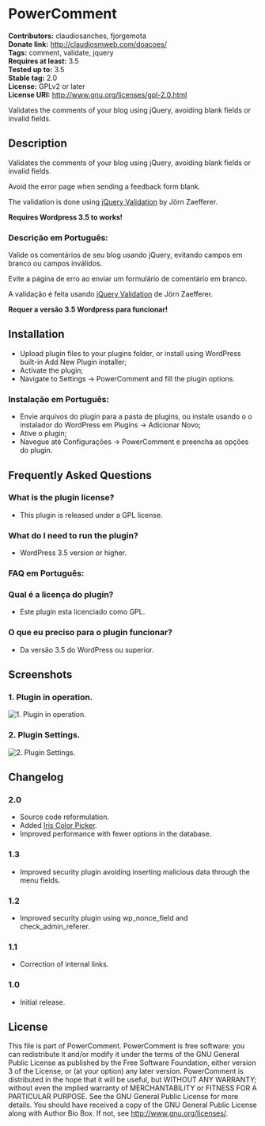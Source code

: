 # PowerComment #
**Contributors:** claudiosanches, fjorgemota  
**Donate link:** http://claudiosmweb.com/doacoes/  
**Tags:** comment, validate, jquery  
**Requires at least:** 3.5  
**Tested up to:** 3.5  
**Stable tag:** 2.0  
**License:** GPLv2 or later  
**License URI:** http://www.gnu.org/licenses/gpl-2.0.html  

Validates the comments of your blog using jQuery, avoiding blank fields or invalid fields.

## Description ##

Validates the comments of your blog using jQuery, avoiding blank fields or invalid fields.

Avoid the error page when sending a feedback form blank.

The validation is done using [jQuery Validation](http://bassistance.de/jquery-plugins/jquery-plugin-validation/) by Jörn Zaefferer.

**Requires Wordpress 3.5 to works!**

### Descrição em Português: ###

Valide os comentários de seu blog usando jQuery, evitando campos em branco ou campos inválidos.

Evite a página de erro ao enviar um formulário de comentário em branco.

A validação é feita usando [jQuery Validation](http://bassistance.de/jquery-plugins/jquery-plugin-validation/) de Jörn Zaefferer.

**Requer a versão 3.5 Wordpress para funcionar!**

## Installation ##

* Upload plugin files to your plugins folder, or install using WordPress built-in Add New Plugin installer;
* Activate the plugin;
* Navigate to Settings -> PowerComment and fill the plugin options.

### Instalação em Português: ###

* Envie arquivos do plugin para a pasta de plugins, ou instale usando o o instalador do WordPress em Plugins -> Adicionar Novo;
* Ative o plugin;
* Navegue até Configurações -> PowerComment e preencha as opções do plugin.

## Frequently Asked Questions ##

### What is the plugin license? ###

* This plugin is released under a GPL license.

### What do I need to run the plugin? ###

* WordPress 3.5 version or higher.

### FAQ em Português: ###

### Qual é a licença do plugin? ###

* Este plugin esta licenciado como GPL.

### O que eu preciso para o plugin funcionar? ###

* Da versão 3.5 do WordPress ou superior.

## Screenshots ##

### 1. Plugin in operation. ###
![1. Plugin in operation.](http://s.wordpress.org/extend/plugins/powercomment/screenshot-1.png)

### 2. Plugin Settings. ###
![2. Plugin Settings.](http://s.wordpress.org/extend/plugins/powercomment/screenshot-2.png)


## Changelog ##

### 2.0 ###

* Source code reformulation.
* Added [Iris Color Picker](http://automattic.github.com/Iris/).
* Improved performance with fewer options in the database.

### 1.3 ###

* Improved security plugin avoiding inserting malicious data through the menu fields.

### 1.2 ###

* Improved security plugin using wp_nonce_field and check_admin_referer.

### 1.1 ###

* Correction of internal links.

### 1.0 ###

* Initial release.

## License ##

This file is part of PowerComment.
PowerComment is free software: you can redistribute it and/or modify it under the terms of the GNU General Public License as published
by the Free Software Foundation, either version 3 of the License, or (at your option) any later version.
PowerComment is distributed in the hope that it will be useful, but WITHOUT ANY WARRANTY; without even the implied warranty of
MERCHANTABILITY or FITNESS FOR A PARTICULAR PURPOSE. See the GNU General Public License for more details.
You should have received a copy of the GNU General Public License along with Author Bio Box. If not, see <http://www.gnu.org/licenses/>.
